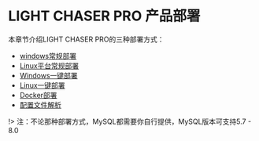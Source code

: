 # LIGHT CHASER PRO 产品部署

本章节介绍LIGHT CHASER PRO的三种部署方式：

- [windows常规部署](/deploy/windows_normal_deploy.md)
- [Linux平台常规部署](/deploy/linux常规部署/linux常规部署.md)
- [Windows一键部署](/deploy/windows一键部署/windows平台一键部署.md)
- [Linux一键部署](/deploy/linux一键部署/Linux平台一键部署.md)
- [Docker部署](/deploy/docker部署/Docker部署.md)
- [配置文件解析](/deploy/部署配置文件.md)

!> 注：不论那种部署方式，MySQL都需要你自行提供，MySQL版本可支持5.7 - 8.0